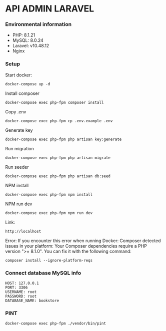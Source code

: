 # API ADMIN LARAVEL
### Environmental information
- PHP: 8.1.21
- MySQL: 8.0.24
- Laravel: v10.48.12 
- Nginx

### Setup
Start docker:

```
docker-compose up -d
```

Install composer

```
docker-compose exec php-fpm composer install
```

Copy .env

```
docker-compose exec php-fpm cp .env.example .env
```

Generate key

```
docker-compose exec php-fpm php artisan key:generate
```

Run migration

```
docker-compose exec php-fpm php artisan migrate
```

Run seeder

```
docker-compose exec php-fpm php artisan db:seed
```

NPM install

```
docker-compose exec php-fpm npm install
```

NPM run dev

```
docker-compose exec php-fpm npm run dev
```

Link:

```
http://localhost
```

Error:
If you encounter this error when running Docker:
Composer detected issues in your platform: Your Composer dependencies require a PHP version ">= 8.1.0".
You can fix it with the following command:

```
composer install --ignore-platform-reqs
```

### Connect database MySQL info
```
HOST: 127.0.0.1
PORT: 3306
USERNAME: root
PASSWORD: root
DATABASE_NAME: bookstore
```

### PINT 
```
docker-compose exec php-fpm ./vendor/bin/pint
```

